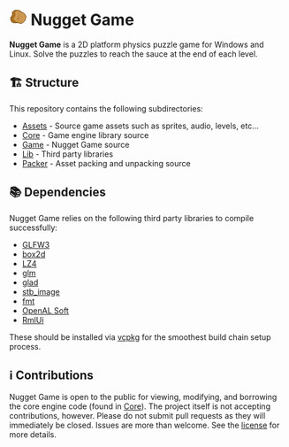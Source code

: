 # ![](Assets/sprites/nugget.png) Nugget Game

**Nugget Game** is a 2D platform physics puzzle game for Windows and Linux. Solve the puzzles to reach the sauce at
the end of each level.

## 🏗️ Structure

This repository contains the following subdirectories:

- [Assets](Assets) - Source game assets such as sprites, audio, levels, etc...
- [Core](Core) - Game engine library source
- [Game](Game) - Nugget Game source
- [Lib](Lib) - Third party libraries
- [Packer](Packer) - Asset packing and unpacking source

## 📚 Dependencies

Nugget Game relies on the following third party libraries to compile successfully:

- [GLFW3](https://www.glfw.org/)
- [box2d](https://box2d.org/)
- [LZ4](https://github.com/lz4/lz4)
- [glm](https://github.com/g-truc/glm)
- [glad](https://glad.dav1d.de/)
- [stb_image](https://github.com/nothings/stb/blob/master/stb_image.h)
- [fmt](https://github.com/fmtlib/fmt)
- [OpenAL Soft](https://github.com/kcat/openal-soft)
- [RmlUi](https://github.com/mikke89/RmlUi)

These should be installed via [vcpkg](https://vcpkg.io/en/) for the smoothest build chain setup process.

## ℹ️ Contributions

Nugget Game is open to the public for viewing, modifying, and borrowing the core engine code (found
in [Core](Core)).
The
project itself
is not accepting contributions, however. Please do not submit pull requests as they will immediately be
closed. Issues are more than welcome. See the [license](LICENSE.md) for more details.